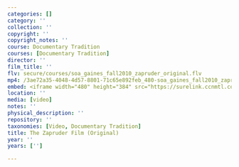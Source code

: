 ```yaml
---
categories: []
category: ''
collection: ''
copyright: ''
copyright_notes: ''
course: Documentary Tradition
courses: [Documentary Tradition]
director: ''
film_title: ''
flv: secure/courses/soa_gaines_fall2010_zapruder_original.flv
mp4: /3ae72a35-4048-4d57-8801-71c65e892feb_480-soa_gaines_fall2010_zapruder_original_flv.mp4
embed: <iframe width="480" height="384" src="https://surelink.ccnmtl.columbia.edu/video/?player=mp4_secure_stream&file=/3ae72a35-4048-4d57-8801-71c65e892feb_480-soa_gaines_fall2010_zapruder_original_flv.mp4&width=480&height=360&poster=https://d369ay3g98xik5.cloudfront.net/thumbs/2016/11/18/3ae72a35-4048-4d57-8801-71c65e892feb-00001.jpg&authtype=wind"></iframe>
location: ''
media: [video]
notes: ''
physical_description: ''
repository: ''
taxonomies: [Video, Documentary Tradition]
title: The Zapruder Film (Original)
year: ''
years: ['']

---
```

